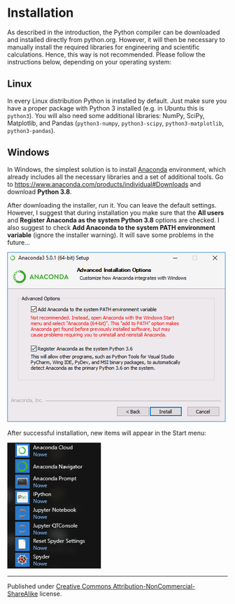 # Installation

As described in the introduction, the Python compiler can be downloaded and installed directly from python.org. However, it will then be necessary to manually install the required libraries for engineering and scientific calculations. Hence, this way is not recommended. Please follow the instructions below, depending on your operating system:


## Linux

In every Linux distribution Python is installed by default. Just make sure you have a proper package with Python 3 installed (e.g. in Ubuntu this is `python3`). You will also need some additional libraries: NumPy, SciPy, Matplotlib, and Pandas (`python3-numpy`, `python3-scipy`, `python3-matplotlib`, `python3-pandas`).


## Windows

In Windows, the simplest solution is to install [Anaconda](https://www.anaconda.com/distribution/) environment, which already includes all the necessary libraries and a set of additional tools. Go to <https://www.anaconda.com/products/individual#Downloads> and download **Python 3.8**.

After downloading the installer, run it. You can leave the default settings. However, I suggest that during installation you make sure that the **All users** and **Register Anaconda as the system Python 3.8** options are checked. I also suggest to check **Add Anaconda to the system PATH environment variable** (ignore the installer warning). It will save some problems in the future...

![Anaconda installer](anaconda.png)

After successful installation, new items will appear in the Start menu:

![New items in the start menu](anaconda-start-menu.png)


<hr/>

Published under [Creative Commons Attribution-NonCommercial-ShareAlike](https://creativecommons.org/licenses/by-nc-sa/4.0/) license.
